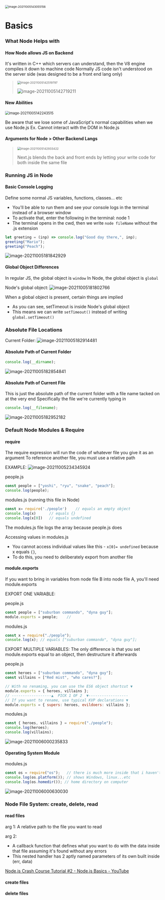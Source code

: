 <img src="C:\Users\jason\AppData\Roaming\Typora\typora-user-images\image-20211005143055156.png" alt="image-20211005143055156" style="zoom:67%;" />

# Basics

### What Node Helps with

#### How Node allows JS on Backend

It's written in C++ which servers can understand, then the V8 engine compiles it down to machine code
Normally JS code isn't understood on the server side (was designed to be a front end lang only)

> <img src="C:\Users\jason\AppData\Roaming\Typora\typora-user-images\image-20211005142519797.png" alt="image-20211005142519797" style="zoom: 67%;" />
>
> ![image-20211005142719211](C:\Users\jason\AppData\Roaming\Typora\typora-user-images\image-20211005142719211.png)

#### New Abilities

<img src="C:\Users\jason\AppData\Roaming\Typora\typora-user-images\image-20211005142243515.png" alt="image-20211005142243515" style="zoom:80%;" />

Be aware that we lose some of JavaScript's normal capabilities when we use Node.js
Ex. Cannot interact with the DOM in Node.js

#### Arguments for Node > Other Backend Langs

> <img src="C:\Users\jason\AppData\Roaming\Typora\typora-user-images\image-20211005142933422.png" alt="image-20211005142933422" style="zoom:67%;" />
>
> Next.js blends the back and front ends by letting your write code for both inside the same file



### Running JS in Node

#### Basic Console Logging

Define some normal JS variables, functions, classes... etc

- You'll be able to run them and see your console logs in the terminal instead of a browser window
- To activate that, enter the following in the terminal: node 1
- The terminal opens in the cwd, then we write `node fileName` without the .js extension

```js
let greeting = (inp) => console.log("Good day there,", inp);
greeting("Mario");
greeting("Peach");
```

![image-20211005181842929](C:\Users\jason\AppData\Roaming\Typora\typora-user-images\image-20211005181842929.png)

#### Global Object Differences

In regular JS, the global object is `window`
In Node, the global object is `global`

Node's global object:		  ![image-20211005181802766](C:\Users\jason\AppData\Roaming\Typora\typora-user-images\image-20211005181802766.png)

When a global object is present, certain things are implied

- As you can see, setTimeout is inside Node's global object
- This means we can write `setTimeout()` instead of writing `global.setTimeout()`

### Absolute File Locations

Current Folder: ![image-20211005182914481](C:\Users\jason\AppData\Roaming\Typora\typora-user-images\image-20211005182914481.png)

#### Absolute Path of Current Folder

```js
console.log(__dirname);
```

![image-20211005182854841](C:\Users\jason\AppData\Roaming\Typora\typora-user-images\image-20211005182854841.png)

#### Absolute Path of Current File

This is just the absolute path of the current folder with a file name tacked on at the very end
Specifically the file we're currently typing in

```js
console.log(__filename);
```

![image-20211005182952182](C:\Users\jason\AppData\Roaming\Typora\typora-user-images\image-20211005182952182.png)



### Default Node Modules & Require

#### require

The require expression will run the code of whatever file you give it as an argument
To reference another file, you must use a relative path

EXAMPLE: 	![image-20211005234345924](C:\Users\jason\AppData\Roaming\Typora\typora-user-images\image-20211005234345924.png)

people.js

```js
const people = ["yoshi", "ryu", "snake", "peach"];
console.log(people);
```

modules.js (running this file in Node)

```js
const x= require('./people') 	// equals an empty object
console.log(x) 		// equals {}
console.log(x[0]) 	// equals undefined
```

The modules.js file logs the array because people.js does

Accessing values in modules.js

- You cannot access individual values like this - `x[0]= undefined` because x equals `{}`,
- To do this, you need to deliberately export from another file

#### module.exports

If you want to bring in variables from node file B into node file A, you'll need module.exports

EXPORT ONE VARIABLE:

people.js

```js
const people = ["suburban commando", "dyna guy"];
module.exports = people;	//
```

modules.js	

```js
const x = require("./people");
console.log(x); // equals ["suburban commando", "dyna guy"];
```

EXPORT MULTIPLE VARIABLES:
The only difference is that you set module.exports equal to an object, then destructure it afterwards

people.js

```js
const heroes = ["suburban commando", "dyna guy"];
const villains = ["Red mist", "who cares?"];

// With no renaming, you can use the ES6 object shortcut ▼
module.exports = { heroes, villains }; 
// ------------------▲  PICK 1 OF 2  ▼------------------  
// If you want to rename, use typical KVP declarations ▼
module.exports = { supers: heroes, evildoers: villains }; 
```

modules.js

```js
const { heroes, villains } = require("./people");
console.log(heroes);
console.log(villains);
```

![image-20211006000235833](C:\Users\jason\AppData\Roaming\Typora\typora-user-images\image-20211006000235833.png)

#### Operating System Module

modules.js

```js
const os = require("os");	// there is much more inside that i haven't shown
console.log(os.platform()); // shows Windows, linux...etc
console.log(os.homedir()); // home directory on computer
```

![image-20211006000630030](C:\Users\jason\AppData\Roaming\Typora\typora-user-images\image-20211006000630030.png)

### Node File System: create, delete, read

#### read files

arg 1: 
A relative path to the file you want to read

arg 2: 

- A callback function that defines what you want to do with the data inside that file assuming it's found without any errors
- This nested handler has 2 aptly named parameters of its own built inside (err, data)

[Node.js Crash Course Tutorial #2 - Node.js Basics - YouTube](https://www.youtube.com/watch?v=OIBIXYLJjsI&list=PL4cUxeGkcC9jsz4LDYc6kv3ymONOKxwBU&index=2)

#### create files

#### delete files






































































